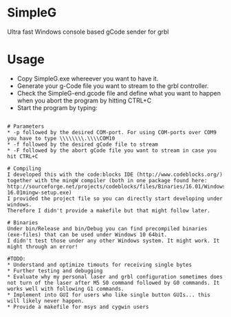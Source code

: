 # SimpleG
Ultra fast Windows console based gCode sender for grbl

# Usage
* Copy SimpleG.exe whereever you want to have it.
* Generate your g-Code file you want to stream to the grbl controller.
* Check the SimpleG-end.gcode file and define what you want to happen when you abort the program by hitting CTRL+C
* Start the program by typing: 
```SimpleG.exe -f test.gcode -F SimpleG-end.gcode -p com6

# Parameters
* -p followed by the desired COM-port. For using COM-ports over COM9 you have to type \\\\\\\\.\\\\COM10
* -f followed by the desired gCode file to stream
* -F followed by the abort gCode file you want to stream in case you hit CTRL+C

# Compiling
I developed this with the code:blocks IDE (http://www.codeblocks.org/) together with the mingW compiler (both in one package found here: http://sourceforge.net/projects/codeblocks/files/Binaries/16.01/Windows/codeblocks-16.01mingw-setup.exe)
I provided the project file so you can directly start developing under windows.
Therefore I didn't provide a makefile but that might follow later.

# Binaries
Under bin/Release and bin/Debug you can find precompiled binaries (exe-files) that can be used under Windows 10 64bit.
I didn't test those under any other Windows system. It might work. It might through an error!

#TODO:
* Understand and optimize timouts for receiving single bytes
* Further testing and debugging
* Evaluate why my personal laser and grbl configuration sometimes does not turn of the laser after M5 S0 command followed by G0 commands. It works well with following G1 commands.
* Implement into GUI for users who like single button GUIs... this will likely never happen.
* Provide a makefile for msys and cygwin users